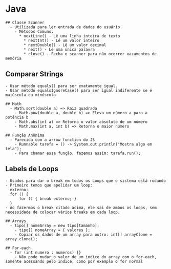 # Java
  
	## Classe Scanner
	  - Utilizada para ler entrada de dados do usuário.
		- Métodos Comuns:
		  * nextLine() - Lê uma linha inteira de texto
			* nextInt() - Lê um valor inteiro
			* nextDouble() - Lê um valor decimal
			* next() - Lê uma única palavra
			* close() - Fecha o scanner para não ocorrer vazamentos de memória
	
  ## Comparar Strings
    - Usar método equals() para ser exatamente igual.
    - Usar método equalsIgnoreCase() para ser igual indiferente se é maiúscula ou minúscula
		
	## Math
	  - Math.sqrt(double a) => Raiz quadrada
		- Math.pow(double a, double b) => Eleva um número a para a potência b
		- Math.abs(int a) => Retorna o valor absoluto de um número
		- Math.max(int a, int b) => Retorna o maior número
		
	## Função Anônima
	  - Parecida com a arrow function do JS
		- Runnable tarefa = () -> System.out.println("Mostra algo em tela");
		- Para chamar essa função, fazemos assim: tarefa.run();
    
  ## Labels de Loops
    - Usados para dar o break em todos os Loops que o sistema está rodando
    - Primeiro temos que apelidar um loop:
      externo:
      for () { 
          for () { break externo; }
      }
    - Ao fazermos o break citado acima, ele sai de ambos os loops, sem necessidade de colocar vários breaks em cada loop.
		
	## Arrays
	  - tipo[] nomeArray = new tipo[tamanho];
		- tipo[] nomeArray = { valores };
		- Copiar os dados de um array para outro: int[] arrayClone = array.clone();
		
	## For-each
	  - for (int numero : numeros) {}
		- Não pode mudar o valor de um indice do array com o for-each, somente acessando pelo indice, como por exemplo o for normal